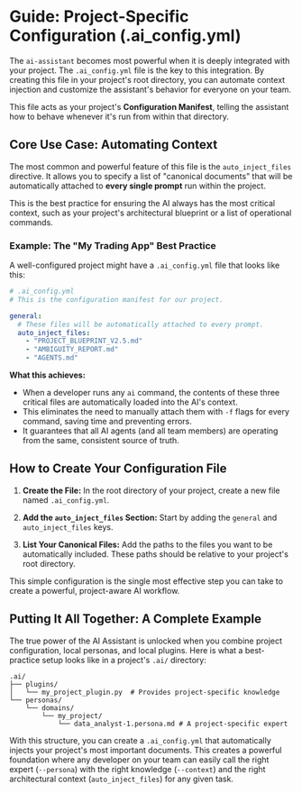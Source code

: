 # Guide: Project-Specific Configuration (.ai_config.yml)

The `ai-assistant` becomes most powerful when it is deeply integrated with your project. The `.ai_config.yml` file is the key to this integration. By creating this file in your project's root directory, you can automate context injection and customize the assistant's behavior for everyone on your team.

This file acts as your project's **Configuration Manifest**, telling the assistant how to behave whenever it's run from within that directory.

## Core Use Case: Automating Context

The most common and powerful feature of this file is the `auto_inject_files` directive. It allows you to specify a list of "canonical documents" that will be automatically attached to **every single prompt** run within the project.

This is the best practice for ensuring the AI always has the most critical context, such as your project's architectural blueprint or a list of operational commands.

### Example: The "My Trading App" Best Practice

A well-configured project might have a `.ai_config.yml` file that looks like this:

```yaml
# .ai_config.yml
# This is the configuration manifest for our project.

general:
  # These files will be automatically attached to every prompt.
  auto_inject_files:
    - "PROJECT_BLUEPRINT_V2.5.md"
    - "AMBIGUITY_REPORT.md"
    - "AGENTS.md"
```

**What this achieves:**

-   When a developer runs any `ai` command, the contents of these three critical files are automatically loaded into the AI's context.
-   This eliminates the need to manually attach them with `-f` flags for every command, saving time and preventing errors.
-   It guarantees that all AI agents (and all team members) are operating from the same, consistent source of truth.

## How to Create Your Configuration File

1.  **Create the File:** In the root directory of your project, create a new file named `.ai_config.yml`.

2.  **Add the `auto_inject_files` Section:** Start by adding the `general` and `auto_inject_files` keys.

3.  **List Your Canonical Files:** Add the paths to the files you want to be automatically included. These paths should be relative to your project's root directory.

This simple configuration is the single most effective step you can take to create a powerful, project-aware AI workflow.

## Putting It All Together: A Complete Example

The true power of the AI Assistant is unlocked when you combine project configuration, local personas, and local plugins. Here is what a best-practice setup looks like in a project's `.ai/` directory:

```
.ai/
├── plugins/
│   └── my_project_plugin.py  # Provides project-specific knowledge
└── personas/
    └── domains/
        └── my_project/
            └── data_analyst-1.persona.md # A project-specific expert
```

With this structure, you can create a `.ai_config.yml` that automatically injects your project's most important documents. This creates a powerful foundation where any developer on your team can easily call the right expert (`--persona`) with the right knowledge (`--context`) and the right architectural context (`auto_inject_files`) for any given task.
